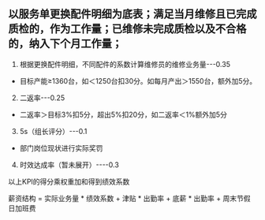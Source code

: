 ## 以服务单更换配件明细为底表；满足当月维修且已完成质检的，作为工作量；已维修未完成质检以及不合格的，纳入下个月工作量；

1. 根据更换配件明细，不同配件的系数计算维修员的维修业务量---0.35

- 目标产能≥1360台，如＜1250台扣30分。如每月产出＞1550台，额外加5分。

2. 二返率---0.25

- 二返率＞目标3%扣5分，超出5%扣20分，如二返率＜1%额外加5分

3. 5s（组长评分）---0.1

- 部门岗位现状进行实际奖罚

4. 时效达成率（暂未展开）----0.3

以上KPI的得分乘权重加和得到绩效系数

薪资结构 = 实际业务量 * 绩效系数 + 津贴 * 出勤率 + 底薪 * 出勤率 + 周末节假日加班费
